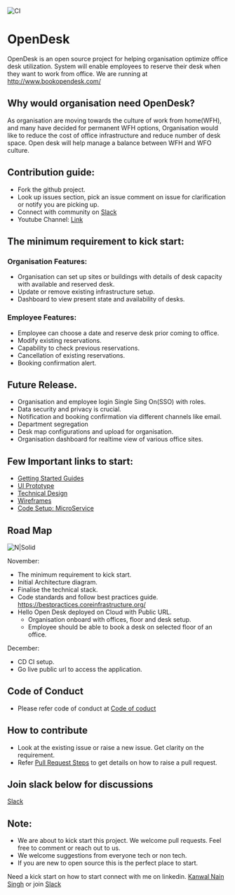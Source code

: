 ![CI](https://github.com/kanwalnainsingh/OpenDesk/workflows/CI/badge.svg)
# OpenDesk
OpenDesk is an open source project for helping organisation optimize office desk utilization. System will enable employees to reserve their desk when they want to work from office.
We are running at http://www.bookopendesk.com/

## Why would organisation need OpenDesk?
As organisation are moving towards the culture of work from home(WFH), and many have decided for permanent WFH options, Organisation would like to reduce the cost of office infrastructure and reduce number of desk space. Open desk will help manage a balance between WFH and WFO culture.

## Contribution guide:
- Fork the github project.
- Look up issues section, pick an issue comment on issue for clarification or notify you are picking up.
- Connect with community on  [Slack](https://join.slack.com/t/kanwalnain/shared_invite/zt-igi3hzmb-gIHpAlM0JgbGXbydMwUfoA) 
- Youtube Channel: [Link](https://www.youtube.com/channel/UCbjAYM7lRMbJPoYf7HYqQLw)

## The minimum requirement to kick start:
 
### Organisation Features:
- Organisation can set up sites or buildings with details of desk capacity with available and reserved desk.
- Update or remove existing infrastructure setup.
- Dashboard to view present state and availability of desks. 

### Employee Features:
- Employee can choose a date and reserve desk prior coming to office.
- Modify existing reservations.
- Capability to check previous reservations.
- Cancellation of existing reservations.
- Booking confirmation alert.

## Future Release.
- Organisation and employee login Single Sing On(SSO) with roles.
- Data security and privacy is crucial.
- Notification and booking confirmation via different channels like email.
- Department segregation
- Desk map configurations and upload for organisation. 
- Organisation dashboard for realtime view of various office sites. 

## Few Important links to start:
- [Getting Started Guides](docs/getting-started/README.md)
- [UI Prototype](docs/prototype/README.md)
- [Technical Design](docs/technical-design/README.md)
- [Wireframes](docs/wireframe/README.md)
- [Code Setup: MicroService](code_base/micro-services/README.md)

## Road Map
![N|Solid](docs/planning/images/roadmap_2020.jpg)

November: 
- The minimum requirement to kick start.
- Initial Architecture diagram.
- Finalise the technical stack.
- Code standards and follow best practices guide. https://bestpractices.coreinfrastructure.org/
- Hello Open Desk deployed on Cloud with Public URL.
  - Organisation onboard with offices, floor and desk setup.  
  - Employee should be able to book a desk on selected floor of an office. 

December: 
- CD CI setup.
- Go live public url to access the application.

## Code of Conduct 

- Please refer code of conduct at [Code of coduct](code-of-conduct.md)

## How to contribute
- Look at the existing issue or raise a new issue. Get clarity on the requirement.
- Refer [Pull Request Steps](https://jarv.is/notes/how-to-pull-request-fork-github/) to get details on how to raise a pull request. 

## Join slack below for discussions

[Slack](https://join.slack.com/t/opendeskworkspace/shared_invite/zt-igi3hzmb-gIHpAlM0JgbGXbydMwUfoA)


## Note: 
- We are about to kick start this project. We welcome pull requests. Feel free to comment or reach out to us. 
- We welcome suggestions from everyone tech or non tech.
- If you are new to open source this is the perfect place to start.

Need a kick start on how to start connect with me on linkedin. [Kanwal Nain Singh](https://www.linkedin.com/in/kanwalnainsingh/)  or join [Slack](https://join.slack.com/t/kanwalnain/shared_invite/zt-igi3hzmb-gIHpAlM0JgbGXbydMwUfoA) 
